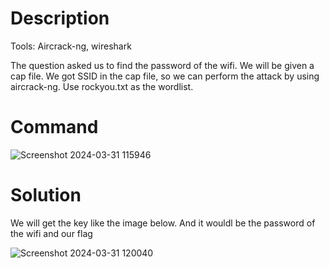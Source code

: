 # Description

Tools: Aircrack-ng, wireshark

The question asked us to find the password of the wifi.
We will be given a cap file. 
We got SSID in the cap file, so we can perform the attack by using aircrack-ng. Use rockyou.txt as the wordlist.

# Command

![Screenshot 2024-03-31 115946](https://github.com/Manazim/RENTAS-CTF-2024/assets/97380455/c3b4712b-dedd-4ca4-82c8-2fe1e08500e8)

# Solution

We will get the key like the image below. And it wouldl be the password of the wifi and our flag

![Screenshot 2024-03-31 120040](https://github.com/Manazim/RENTAS-CTF-2024/assets/97380455/af00a5a6-1640-44cd-bb6f-81d1d5577ecc)
